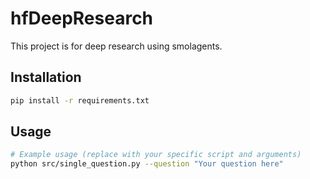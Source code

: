 # hfDeepResearch

This project is for deep research using smolagents.

## Installation

```bash
pip install -r requirements.txt
```

## Usage

```bash
# Example usage (replace with your specific script and arguments)
python src/single_question.py --question "Your question here"